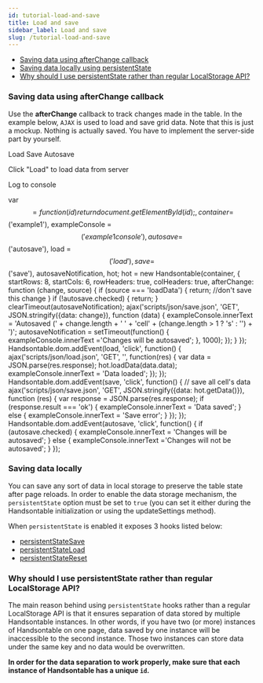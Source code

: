 ```yaml
---
id: tutorial-load-and-save
title: Load and save
sidebar_label: Load and save
slug: /tutorial-load-and-save
---
```


*   [Saving data using afterChange callback](#page-afterchange)
*   [Saving data locally using persistentState](#page-saving)
*   [Why should I use persistentState rather than regular LocalStorage API?](#page-using)

### Saving data using afterChange callback

Use the **afterChange** callback to track changes made in the table. In the example below, `AJAX` is used to load and save grid data. Note that this is just a mockup. Nothing is actually saved. You have to implement the server-side part by yourself.

Load Save Autosave

Click "Load" to load data from server

Log to console

var $$ = function(id) { return document.getElementById(id); }, container = $$('example1'), exampleConsole = $$('example1console'), autosave = $$('autosave'), load = $$('load'), save = $$('save'), autosaveNotification, hot; hot = new Handsontable(container, { startRows: 8, startCols: 6, rowHeaders: true, colHeaders: true, afterChange: function (change, source) { if (source === 'loadData') { return; //don't save this change } if (!autosave.checked) { return; } clearTimeout(autosaveNotification); ajax('scripts/json/save.json', 'GET', JSON.stringify({data: change}), function (data) { exampleConsole.innerText = 'Autosaved (' + change.length + ' ' + 'cell' + (change.length > 1 ? 's' : '') + ')'; autosaveNotification = setTimeout(function() { exampleConsole.innerText ='Changes will be autosaved'; }, 1000); }); } }); Handsontable.dom.addEvent(load, 'click', function() { ajax('scripts/json/load.json', 'GET', '', function(res) { var data = JSON.parse(res.response); hot.loadData(data.data); exampleConsole.innerText = 'Data loaded'; }); }); Handsontable.dom.addEvent(save, 'click', function() { // save all cell's data ajax('scripts/json/save.json', 'GET', JSON.stringify({data: hot.getData()}), function (res) { var response = JSON.parse(res.response); if (response.result === 'ok') { exampleConsole.innerText = 'Data saved'; } else { exampleConsole.innerText = 'Save error'; } }); }); Handsontable.dom.addEvent(autosave, 'click', function() { if (autosave.checked) { exampleConsole.innerText = 'Changes will be autosaved'; } else { exampleConsole.innerText ='Changes will not be autosaved'; } });

### Saving data locally

You can save any sort of data in local storage to preserve the table state after page reloads. In order to enable the data storage mechanism, the `persistentState` option must be set to `true` (you can set it either during the Handsontable initialization or using the updateSettings method).

When `persistentState` is enabled it exposes 3 hooks listed below:

*   [persistentStateSave](https://handsontable.com/docs/8.2.0/./Hooks.html#event:persistentStateSave)
*   [persistentStateLoad](https://handsontable.com/docs/8.2.0/./Hooks.html#event:persistentStateLoad)
*   [persistentStateReset](https://handsontable.com/docs/8.2.0/./Hooks.html#event:persistentStateReset)

### Why should I use persistentState rather than regular LocalStorage API?

The main reason behind using `persistentState` hooks rather than a regular LocalStorage API is that it ensures separation of data stored by multiple Handsontable instances. In other words, if you have two (or more) instances of Handsontable on one page, data saved by one instance will be inaccessible to the second instance. Those two instances can store data under the same key and no data would be overwritten.

**In order for the data separation to work properly, make sure that each instance of Handsontable has a unique `id`.**
